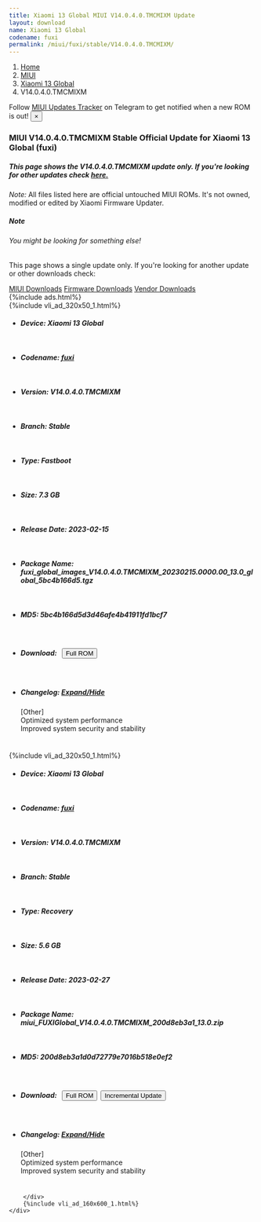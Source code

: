 ```yaml
---
title: Xiaomi 13 Global MIUI V14.0.4.0.TMCMIXM Update
layout: download
name: Xiaomi 13 Global
codename: fuxi
permalink: /miui/fuxi/stable/V14.0.4.0.TMCMIXM/
---
```

<nav aria-label="breadcrumb">
    <ol class="breadcrumb">
        <li class="breadcrumb-item"><a href="/">Home</a></li>
        <li class="breadcrumb-item"><a href="/miui/">MIUI</a></li>
        <li class="breadcrumb-item"><a href="/miui/fuxi/">Xiaomi 13 Global</a></li>
        <li class="breadcrumb-item active" aria-current="page">V14.0.4.0.TMCMIXM</li>
    </ol>
</nav>
<div class="alert alert-primary alert-dismissible fade show" role="alert">
    Follow <a href="https://t.me/MIUIUpdatesTracker" class="alert-link">MIUI Updates Tracker</a> on Telegram to get
    notified when a new ROM is out!
    <button type="button" class="close" data-dismiss="alert" aria-label="Close">
        <span aria-hidden="true">&times;</span>
    </button>
</div>
<div class="col-12 mx-auto">
    <h3 class="title bg-light p-2 rounded">MIUI V14.0.4.0.TMCMIXM Stable Official Update for Xiaomi 13 Global (fuxi)</h3>
    <h5>This page shows the V14.0.4.0.TMCMIXM update only. If you're looking for other updates check
        <a href="/miui/fuxi/">here.</a></h5>
    <p><i>Note: </i>All files listed here are official untouched MIUI ROMs.
        It's not owned, modified or edited by Xiaomi Firmware Updater.</p>
    <div class="card">
        <div class="card-body">
            <h5 class="card-title">Note</h5>
            <h6 class="card-subtitle mb-2 text-muted">You might be looking for something else!</h6>
            <p class="card-text">This page shows a single update only.
                If you're looking for another update or other downloads check:</p>
            <a href="/miui/" class="card-link">MIUI Downloads</a>
            <a href="/firmware/" class="card-link">Firmware Downloads</a>
            <a href="/vendor/" class="card-link">Vendor Downloads</a>
        </div>
    </div>
    {%include ads.html%}
    <div class="row justify-content-center">
        <div class="col-10" id="downloads">
                    <div class="card card-body">
            {%include vli_ad_320x50_1.html%}
            <ul class="list-unstyled">
                <li style="padding-bottom: 10px;">
                    <h5><b>Device: </b>Xiaomi 13 Global</h5>
                </li>
                <li style="padding-bottom: 10px;">
                    <h5><b>Codename: </b> <a href="/miui/fuxi/" target="_blank">fuxi</a> </h5>
                </li>
                <li style="padding-bottom: 10px;">
                    <h5><b>Version: </b>V14.0.4.0.TMCMIXM</h5>
                </li>
                <li style="padding-bottom: 10px;">
                    <h5><b>Branch: </b>Stable</h5>
                </li>
                <li style="padding-bottom: 10px;">
                    <h5><b>Type: </b>Fastboot</h5>
                </li>
                <li style="padding-bottom: 10px;">
                    <h5><b>Size: </b>7.3 GB</h5>
                </li>
                <li style="padding-bottom: 10px;">
                    <h5><b>Release Date: </b>2023-02-15</h5>
                </li>
                <li style="padding-bottom: 10px;">
                    <h5><b>Package Name: </b><span id="filename" class="text-dark">fuxi_global_images_V14.0.4.0.TMCMIXM_20230215.0000.00_13.0_global_5bc4b166d5.tgz</span></h5>
                </li>
                <li style="padding-bottom: 10px;">
                    <h5><b>MD5: </b><span id="md5" class="text-muted">5bc4b166d5d3d46afe4b41911fd1bcf7</span></h5>
                </li>
                <li style="padding-bottom: 10px;">
                    <h5><b>Download: </b><button type="button" id="download" class="btn btn-primary" style="margin: 7px;"
                            onclick="window.open('https://bigota.d.miui.com/V14.0.4.0.TMCMIXM/fuxi_global_images_V14.0.4.0.TMCMIXM_20230215.0000.00_13.0_global_5bc4b166d5.tgz', '_blank');"><i class="fa fa-download"></i> Full ROM</button></h5>
                </li>
                <li style="padding-bottom: 10px;">
                    <h5><b>Changelog: </b><a href="#fuxi_1_changelog" data-toggle="collapse" role="button"
                            aria-expanded="false" aria-controls="fuxi_1_changelog"> <i class="fa fa-arrow-down"
                                aria-hidden="true"></i> Expand/Hide</a></h5>
                    <div class="collapse" id="fuxi_1_changelog">
                        <p id="changelog_text">[Other]<br>Optimized system performance<br>Improved system security and stability</p>
                    </div>
                </li>
            </ul>
        </div>
        <div class="card card-body">
            {%include vli_ad_320x50_1.html%}
            <ul class="list-unstyled">
                <li style="padding-bottom: 10px;">
                    <h5><b>Device: </b>Xiaomi 13 Global</h5>
                </li>
                <li style="padding-bottom: 10px;">
                    <h5><b>Codename: </b> <a href="/miui/fuxi/" target="_blank">fuxi</a> </h5>
                </li>
                <li style="padding-bottom: 10px;">
                    <h5><b>Version: </b>V14.0.4.0.TMCMIXM</h5>
                </li>
                <li style="padding-bottom: 10px;">
                    <h5><b>Branch: </b>Stable</h5>
                </li>
                <li style="padding-bottom: 10px;">
                    <h5><b>Type: </b>Recovery</h5>
                </li>
                <li style="padding-bottom: 10px;">
                    <h5><b>Size: </b>5.6 GB</h5>
                </li>
                <li style="padding-bottom: 10px;">
                    <h5><b>Release Date: </b>2023-02-27</h5>
                </li>
                <li style="padding-bottom: 10px;">
                    <h5><b>Package Name: </b><span id="filename" class="text-dark">miui_FUXIGlobal_V14.0.4.0.TMCMIXM_200d8eb3a1_13.0.zip</span></h5>
                </li>
                <li style="padding-bottom: 10px;">
                    <h5><b>MD5: </b><span id="md5" class="text-muted">200d8eb3a1d0d72779e7016b518e0ef2</span></h5>
                </li>
                <li style="padding-bottom: 10px;">
                    <h5><b>Download: </b><button type="button" id="download" class="btn btn-primary" style="margin: 7px;"
                            onclick="window.open('https://bigota.d.miui.com/V14.0.4.0.TMCMIXM/miui_FUXIGlobal_V14.0.4.0.TMCMIXM_200d8eb3a1_13.0.zip', '_blank');"><i class="fa fa-download"></i> Full ROM</button><button type="button" id="incremental_download" class="btn btn-warning" onclick="window.open('https://bigota.d.miui.com/V14.0.4.0.TMCMIXM/miui-blockota-fuxi_global-V14.0.3.0.TMCMIXM-V14.0.4.0.TMCMIXM-bfa65bfb98-13.0.zip', '_blank');"><i class="fa fa-download"></i> Incremental Update</button></h5>
                </li>
                <li style="padding-bottom: 10px;">
                    <h5><b>Changelog: </b><a href="#fuxi_2_changelog" data-toggle="collapse" role="button"
                            aria-expanded="false" aria-controls="fuxi_2_changelog"> <i class="fa fa-arrow-down"
                                aria-hidden="true"></i> Expand/Hide</a></h5>
                    <div class="collapse" id="fuxi_2_changelog">
                        <p id="changelog_text">[Other]<br>Optimized system performance<br>Improved system security and stability</p>
                    </div>
                </li>
            </ul>
        </div>

        </div>
        {%include vli_ad_160x600_1.html%}
    </div>
</div>
